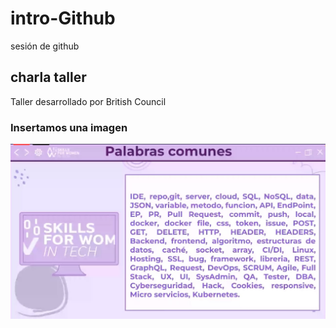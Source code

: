 # intro-Github
 sesión de github

## charla taller

Taller desarrollado por British Council


### Insertamos una imagen 

![glosario](img/descarga.jpeg)
